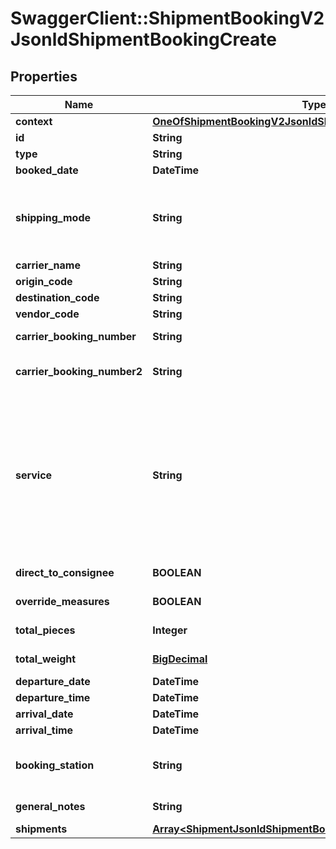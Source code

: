 # SwaggerClient::ShipmentBookingV2JsonldShipmentBookingCreate

## Properties
Name | Type | Description | Notes
------------ | ------------- | ------------- | -------------
**context** | [**OneOfShipmentBookingV2JsonldShipmentBookingCreateContext**](OneOfShipmentBookingV2JsonldShipmentBookingCreateContext.md) |  | [optional] 
**id** | **String** |  | [optional] 
**type** | **String** |  | [optional] 
**booked_date** | **DateTime** |  | [optional] 
**shipping_mode** | **String** |           [DA] Domestic-Air,          [IA] International-Air,          [O] Ocean,          [T] Domestic/International Truck,          [TLN] Team Line Haul       | [default to &#x27;[T] Domestic/International Truck&#x27;]
**carrier_name** | **String** |  | [optional] 
**origin_code** | **String** |  | [optional] 
**destination_code** | **String** |  | [optional] 
**vendor_code** | **String** |  | [optional] 
**carrier_booking_number** | **String** | Carrier master bill or booking number | [optional] 
**carrier_booking_number2** | **String** | Secondary carrier master bill or booking number | [optional] 
**service** | **String** |           [S] Standard,          [X] Express,          [F] Road Feeder,          [N] Over the Counter,          [W] Weekend,          [T] Truck/Line Haul,          [E] Economy,          [H] Hot Shot,          [K] Full Truck Load,          [L] Less Than Truck Load,          [U] Exclusive Use,          [R] Live Recovery,          [C] Local       | [default to &#x27;[S] Standard&#x27;]
**direct_to_consignee** | **BOOLEAN** | Ship direct to consignee | [optional] 
**override_measures** | **BOOLEAN** | Override Pieces/Weight/Volume | [optional] 
**total_pieces** | **Integer** | Total number of pieces | [optional] 
**total_weight** | [**BigDecimal**](BigDecimal.md) | Total weight of all shipments | [optional] 
**departure_date** | **DateTime** |  | [optional] 
**departure_time** | **DateTime** |  | [optional] 
**arrival_date** | **DateTime** |  | [optional] 
**arrival_time** | **DateTime** |  | [optional] 
**booking_station** | **String** | The booking station or airport code.  Generally speaking it will be airport code | [optional] 
**general_notes** | **String** | General notes for the booking | [optional] 
**shipments** | [**Array&lt;ShipmentJsonldShipmentBookingCreate&gt;**](ShipmentJsonldShipmentBookingCreate.md) | Shipments | 


